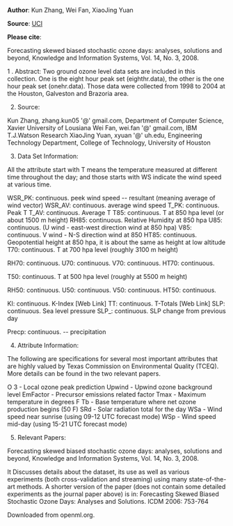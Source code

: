 **Author**: Kun Zhang, Wei Fan, XiaoJing Yuan

**Source**: [UCI](https://archive.ics.uci.edu/ml/datasets/ozone+level+detection)

**Please cite**:   

Forecasting skewed biased stochastic ozone days: analyses, solutions and beyond, Knowledge and Information Systems, Vol. 14, No. 3, 2008. 


1 . Abstract: 
Two ground ozone level data sets are included in this collection. One is the eight hour peak set (eighthr.data), the other is the one hour peak set (onehr.data). Those data were collected from 1998 to 2004 at the Houston, Galveston and Brazoria area.

2. Source:

Kun Zhang, zhang.kun05 '@' gmail.com, Department of Computer Science, Xavier University of Lousiana 
Wei Fan, wei.fan '@' gmail.com, IBM T.J.Watson Research 
XiaoJing Yuan, xyuan '@' uh.edu, Engineering Technology Department, College of Technology, University of Houston 


3. Data Set Information:

All the attribute start with T means the temperature measured at different time throughout the day; and those starts with WS indicate the wind speed at various time. 

WSR_PK: continuous. peek wind speed -- resultant (meaning average of wind vector) 
WSR_AV: continuous. average wind speed 
T_PK: continuous. Peak T 
T_AV: continuous. Average T 
T85: continuous. T at 850 hpa level (or about 1500 m height) 
RH85: continuous. Relative Humidity at 850 hpa 
U85: continuous. (U wind - east-west direction wind at 850 hpa) 
V85: continuous. V wind - N-S direction wind at 850 
HT85: continuous. Geopotential height at 850 hpa, it is about the same as height at low altitude 
T70: continuous. T at 700 hpa level (roughly 3100 m height) 

RH70: continuous. 
U70: continuous. 
V70: continuous. 
HT70: continuous. 

T50: continuous. T at 500 hpa level (roughly at 5500 m height) 

RH50: continuous. 
U50: continuous. 
V50: continuous. 
HT50: continuous. 

KI: continuous. K-Index [Web Link] 
TT: continuous. T-Totals [Web Link] 
SLP: continuous. Sea level pressure 
SLP_: continuous. SLP change from previous day 

Precp: continuous. -- precipitation


4. Attribute Information:

The following are specifications for several most important attributes that are highly valued by Texas Commission on Environmental Quality (TCEQ). More details can be found in the two relevant papers. 

O 3 - Local ozone peak prediction 
Upwind - Upwind ozone background level 
EmFactor - Precursor emissions related factor 
Tmax - Maximum temperature in degrees F 
Tb - Base temperature where net ozone production begins (50 F) 
SRd - Solar radiation total for the day 
WSa - Wind speed near sunrise (using 09-12 UTC forecast mode) 
WSp - Wind speed mid-day (using 15-21 UTC forecast mode) 


5. Relevant Papers:

Forecasting skewed biased stochastic ozone days: analyses, solutions and beyond, Knowledge and Information Systems, Vol. 14, No. 3, 2008. 

It Discusses details about the dataset, its use as well as various experiments (both cross-validation and streaming) using many state-of-the-art methods. 
A shorter version of the paper (does not contain some detailed experiments as the journal paper above) is in: 
Forecasting Skewed Biased Stochastic Ozone Days: Analyses and Solutions. ICDM 2006: 753-764

Downloaded from openml.org.